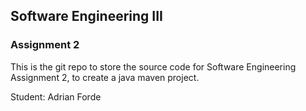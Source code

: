 ## Software Engineering III ##
### Assignment 2 ###

This is the git repo to store the source code for Software Engineering Assignment 2, to create a java maven project. 

Student: Adrian Forde
